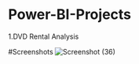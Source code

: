 # Power-BI-Projects

1.DVD Rental Analysis


#Screenshots
![Screenshot (36)](https://github.com/user-attachments/assets/ad891f68-3e26-48e8-b426-6d8a555f2dd4)
